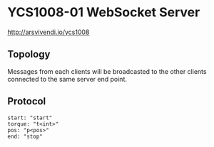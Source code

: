 # YCS1008-01 WebSocket Server

http://arsvivendi.io/ycs1008

## Topology
Messages from each clients will be broadcasted to the other clients connected to the same server end point.

## Protocol
```
start: "start"
torque: "t<int>"
pos: "p<pos>"
end: "stop"
``` 